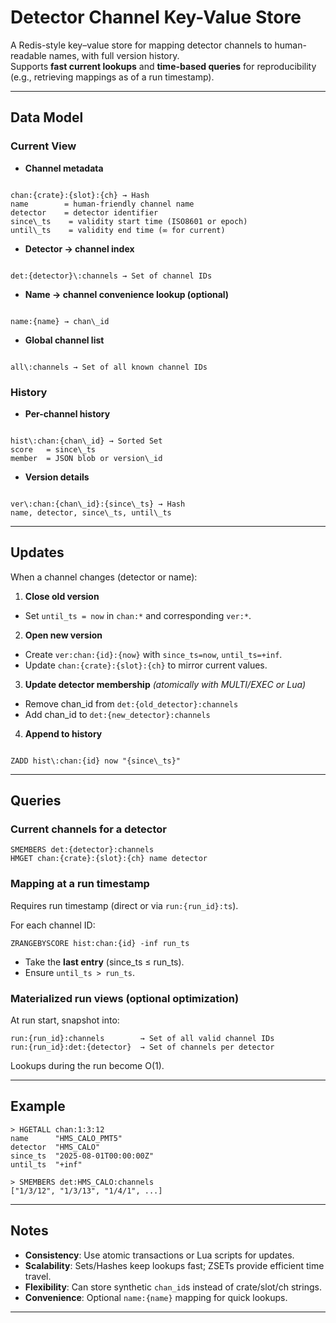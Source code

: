 # Detector Channel Key-Value Store

A Redis-style key–value store for mapping detector channels to human-readable names, with full version history.  
Supports **fast current lookups** and **time-based queries** for reproducibility (e.g., retrieving mappings as of a run timestamp).

---

## Data Model

### Current View
- **Channel metadata**
```

chan:{crate}:{slot}:{ch} → Hash
name        = human-friendly channel name
detector    = detector identifier
since\_ts    = validity start time (ISO8601 or epoch)
until\_ts    = validity end time (∞ for current)

```

- **Detector → channel index**
```

det:{detector}\:channels → Set of channel IDs

```

- **Name → channel convenience lookup (optional)**
```

name:{name} → chan\_id

```

- **Global channel list**
```

all\:channels → Set of all known channel IDs

```

### History
- **Per-channel history**
```

hist\:chan:{chan\_id} → Sorted Set
score   = since\_ts
member  = JSON blob or version\_id

```

- **Version details**
```

ver\:chan:{chan\_id}:{since\_ts} → Hash
name, detector, since\_ts, until\_ts

```

---

## Updates

When a channel changes (detector or name):

1. **Close old version**  
 - Set `until_ts = now` in `chan:*` and corresponding `ver:*`.

2. **Open new version**  
 - Create `ver:chan:{id}:{now}` with `since_ts=now`, `until_ts=+inf`.  
 - Update `chan:{crate}:{slot}:{ch}` to mirror current values.

3. **Update detector membership** *(atomically with MULTI/EXEC or Lua)*  
 - Remove chan_id from `det:{old_detector}:channels`  
 - Add chan_id to `det:{new_detector}:channels`

4. **Append to history**
```

ZADD hist\:chan:{id} now "{since\_ts}"

````

---

## Queries

### Current channels for a detector
```redis
SMEMBERS det:{detector}:channels
HMGET chan:{crate}:{slot}:{ch} name detector
````

### Mapping at a run timestamp

Requires run timestamp (direct or via `run:{run_id}:ts`).

For each channel ID:

```redis
ZRANGEBYSCORE hist:chan:{id} -inf run_ts
```

* Take the **last entry** (since\_ts ≤ run\_ts).
* Ensure `until_ts > run_ts`.

### Materialized run views (optional optimization)

At run start, snapshot into:

```
run:{run_id}:channels        → Set of all valid channel IDs
run:{run_id}:det:{detector}  → Set of channels per detector
```

Lookups during the run become O(1).

---

## Example

```redis
> HGETALL chan:1:3:12
name      "HMS_CALO_PMT5"
detector  "HMS_CALO"
since_ts  "2025-08-01T00:00:00Z"
until_ts  "+inf"

> SMEMBERS det:HMS_CALO:channels
["1/3/12", "1/3/13", "1/4/1", ...]
```

---

## Notes

* **Consistency**: Use atomic transactions or Lua scripts for updates.
* **Scalability**: Sets/Hashes keep lookups fast; ZSETs provide efficient time travel.
* **Flexibility**: Can store synthetic `chan_id`s instead of crate/slot/ch strings.
* **Convenience**: Optional `name:{name}` mapping for quick lookups.

---
